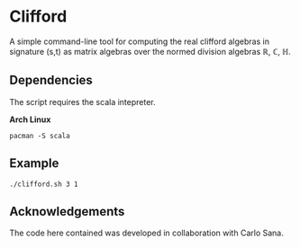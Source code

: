 # Clifford

A simple command-line tool for computing the real clifford algebras in signature (s,t) as matrix algebras over the normed division algebras ℝ, ℂ, ℍ.

## Dependencies
The script requires the scala intepreter.

**Arch Linux**

    pacman -S scala

## Example

    ./clifford.sh 3 1

## Acknowledgements
The code here contained was developed in collaboration with Carlo Sana.
